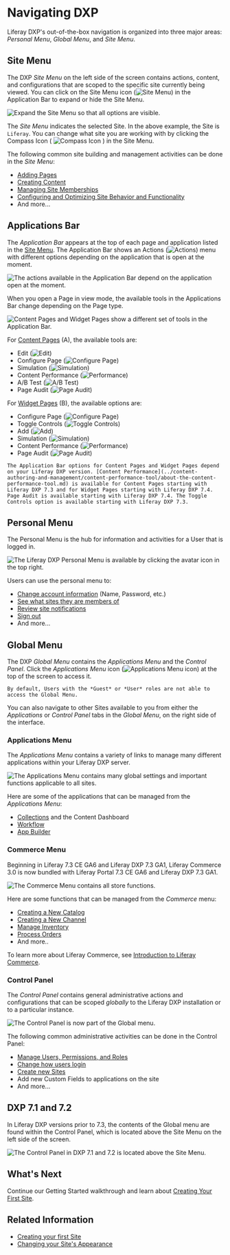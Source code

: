 # Navigating DXP

Liferay DXP's out-of-the-box navigation is organized into three major areas: _Personal Menu_, _Global Menu_, and _Site Menu_.

## Site Menu

The DXP _Site Menu_ on the left side of the screen contains actions, content, and configurations that are scoped to the specific site currently being viewed. You can click on the Site Menu icon (![Site Menu](../images/icon-menu.png)) in the Application Bar to expand or hide the Site Menu.

![Expand the Site Menu so that all options are visible.](./navigating-dxp/images/05.png)


The *Site Menu* indicates the selected Site. In the above example, the Site is `Liferay`. You can change what site you are working with by clicking the Compass Icon ( ![Compass Icon](../images/icon-compass.png) ) in the Site Menu.


The following common site building and management activities can be done in the _Site Menu_:

* [Adding Pages](../site-building/creating-pages/adding-pages/adding-a-page-to-a-site.md)
* [Creating Content](../content-authoring-and-management.html)
* [Managing Site Memberships](../site-building/building-sites/site-membership/adding-members-to-sites.md)
* [Configuring and Optimizing Site Behavior and Functionality](../site_building.html)
* And more...

## Applications Bar

The _Application Bar_ appears at the top of each page and application listed in the [Site Menu](#site-menu). The Application Bar shows an Actions (![Actions](../images/icon-actions.png)) menu with different options depending on the application that is open at the moment.

![The actions available in the Application Bar depend on the application open at the moment.](./navigating-dxp/images/07.png)

When you open a Page in view mode, the available tools in the Applications Bar change depending on the Page type.

![Content Pages and Widget Pages show a different set of tools in the Application Bar.](./navigating-dxp/images/08.png)

For [Content Pages](../site-building/creating-pages/using-content-pages.md) (A), the available tools are:

- Edit (![Edit](../images/icon-edit.png))
- Configure Page (![Configure Page](../images/icon-settings.png))
- Simulation (![Simulation](../images/icon-simulation.png))
- Content Performance (![Performance](../images/icon-analytics.png))
- A/B Test (![A/B Test](../images/icon-ab-testing.png))
- Page Audit (![Page Audit](../images/icon-information.png))

For [Widget Pages](../site-building/creating-pages/using-widget-pages/adding-widgets-to-a-page.md) (B), the available options are:

- Configure Page (![Configure Page](../images/icon-settings.png))
- Toggle Controls (![Toggle Controls](../images/icon-preview.png))
- Add (![Add](../images/icon-plus.png))
- Simulation (![Simulation](../images/icon-simulation.png))
- Content Performance (![Performance](../images/icon-analytics.png))
- Page Audit (![Page Audit](../images/icon-information.png))

```{note}
The Application Bar options for Content Pages and Widget Pages depend on your Liferay DXP version. [Content Performance](../content-authoring-and-management/content-performance-tool/about-the-content-performance-tool.md) is available for Content Pages starting with Liferay DXP 7.3 and for Widget Pages starting with Liferay DXP 7.4. Page Audit is available starting with Liferay DXP 7.4. The Toggle Controls option is available starting with Liferay DXP 7.3.
```

## Personal Menu

The Personal Menu is the hub for information and activities for a User that is logged in.

![The Liferay DXP Personal Menu is available by clicking the avatar icon in the top right.](./navigating-dxp/images/01.png)

Users can use the personal menu to:

* [Change account information](./introduction-to-the-admin-account.md#changing-account-information) (Name, Password, etc.)
* [See what sites they are members of](../site-building/building-sites/site-membership/adding-members-to-sites.md)
* [Review site notifications](../collaboration-and-social/notifications-and-requests/user-guide/managing-notifications-and-requests.md)
* [Sign out](./introduction-to-the-admin-account.md#signing-out)
* And more...

## Global Menu

The DXP _Global Menu_ contains the _Applications Menu_ and the _Control Panel_. Click the _Applications Menu_ icon (![Applications Menu icon](../images/icon-applications-menu.png)) at the top of the screen to access it.

```{note}
By default, Users with the *Guest* or *User* roles are not able to access the Global Menu.
```

You can also navigate to other Sites available to you from either the _Applications_ or _Control Panel_ tabs in the _Global Menu_, on the right side of the interface.

### Applications Menu

The _Applications Menu_ contains a variety of links to manage many different applications within your Liferay DXP server.

![The Applications Menu contains many global settings and important functions applicable to all sites.](./navigating-dxp/images/02.png)

Here are some of the applications that can be managed from the _Applications Menu_:

* [Collections](../content-authoring-and-management/collections-and-collection-pages/about-collections-and-collection-pages.md) and the Content Dashboard
* [Workflow](../process-automation/workflow/introduction-to-workflow.md)
* [App Builder](../building-applications/app-builder.md)

### Commerce Menu

Beginning in Liferay 7.3 CE GA6 and Liferay DXP 7.3 GA1, Liferay Commerce 3.0 is now bundled with Liferay Portal 7.3 CE GA6 and Liferay DXP 7.3 GA1.

![The Commerce Menu contains all store functions.](./navigating-dxp/images/03.png)

Here are some functions that can be managed from the _Commerce_ menu:

* [Creating a New Catalog](https://learn.liferay.com/commerce/latest/en/product-management/catalogs/creating-a-new-catalog.html)
* [Creating a New Channel](https://learn.liferay.com/commerce/latest/en/starting-a-store/channels/managing-channels.html)
* [Manage Inventory](https://learn.liferay.com/commerce/latest/en/product-management/managing-inventory/introduction-to-managing-inventory.html)
* [Process Orders](https://learn.liferay.com/commerce/latest/en/order-management/orders/processing-an-order.html)
* And more..

To learn more about Liferay Commerce, see [Introduction to Liferay Commerce](https://learn.liferay.com/commerce/latest/en/starting-a-store/introduction-to-liferay-commerce.html).

### Control Panel

The _Control Panel_ contains general administrative actions and configurations that can be scoped _globally_ to the Liferay DXP installation or to a particular instance.

![The Control Panel is now part of the Global menu.](./navigating-dxp/images/04.png)

The following common administrative activities can be done in the Control Panel:

* [Manage Users, Permissions, and Roles](../users-and-permissions/users/adding-and-managing-users.md)
* [Change how users login](../installation-and-upgrades/securing-liferay/authentication-basics.md)
* [Create new Sites](../site-building/building-sites/adding-a-site.md)
* Add new Custom Fields to applications on the site
* And more...

## DXP 7.1 and 7.2

In Liferay DXP versions prior to 7.3, the contents of the Global menu are found within the Control Panel, which is located above the Site Menu on the left side of the screen.

![The Control Panel in DXP 7.1 and 7.2 is located above the Site Menu.](./navigating-dxp/images/06.png)

## What's Next

Continue our Getting Started walkthrough and learn about [Creating Your First Site](./creating-your-first-site.md).

## Related Information

* [Creating your first Site](./creating-your-first-site.md)
* [Changing your Site's Appearance](./changing-your-sites-appearance.md)
